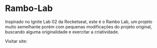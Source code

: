 # Rambo-Lab

Inspirado no Ignite Lab 02 da Rocketseat, este é o Rambo Lab, um projeto muito semelhante porém com pequenas modificações do projeto original, buscando alguma originalidade e exercitar a criatividade.

Visitar site:
